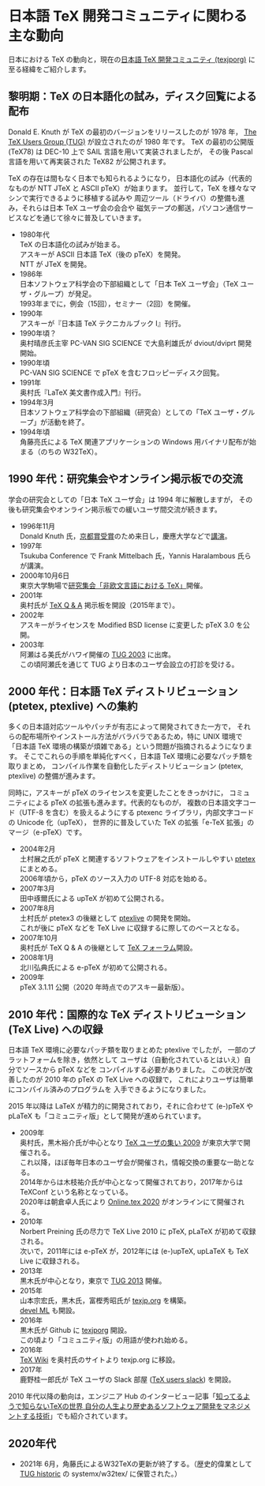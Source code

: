 # 日本語 TeX 開発コミュニティに関わる主な動向

日本における TeX の動向と，現在の[日本語 TeX 開発コミュニティ (texjporg)](https://texjp.org/)
に至る経緯をご紹介します。

## 黎明期：TeX の日本語化の試み，ディスク回覧による配布

Donald E. Knuth が TeX の最初のバージョンをリリースしたのが 1978 年，
[The TeX Users Group (TUG)](http://www.tug.org/) が設立されたのが 1980 年です。
TeX の最初の公開版 (TeX78) は DEC-10 上で SAIL 言語を用いて実装されましたが，
その後 Pascal 言語を用いて再実装された TeX82 が公開されます。

TeX の存在は間もなく日本でも知られるようになり，
日本語化の試み（代表的なものが NTT JTeX と ASCII pTeX）が始まります。
並行して，TeX を様々なマシンで実行できるように移植する試みや
周辺ツール（ドライバ）の整備も進み，それらは日本 TeX ユーザ会の会合や
磁気テープの郵送，パソコン通信サービスなどを通じて徐々に普及していきます。

* 1980年代  
  TeX の日本語化の試みが始まる。  
  アスキーが ASCII 日本語 TeX（後の pTeX）を開発。  
  NTT が JTeX を開発。  
* 1986年  
  日本ソフトウェア科学会の下部組織として「日本 TeX ユーザ会」（TeX ユーザ・グループ）が発足。  
  1993年までに，例会（15回），セミナー（2回）を開催。
* 1990年  
  アスキーが『日本語 TeX テクニカルブック I』刊行。  
* 1990年頃？  
  奥村晴彦氏主宰 PC-VAN SIG SCIENCE で大島利雄氏が dviout/dviprt 開発開始。  
* 1990年頃  
  PC-VAN SIG SCIENCE で pTeX を含むフロッピーディスク回覧。  
* 1991年  
  奥村氏『LaTeX 美文書作成入門』刊行。  
* 1994年3月  
  日本ソフトウェア科学会の下部組織（研究会）としての「TeX ユーザ・グループ」が活動を終了。  
* 1994年頃  
  角藤亮氏による TeX 関連アプリケーションの Windows 用バイナリ配布が始まる（のちの W32TeX）。  

## 1990 年代：研究集会やオンライン掲示板での交流

学会の研究会としての「日本 TeX ユーザ会」は 1994 年に解散しますが，
その後も研究集会やオンライン掲示板での緩いユーザ間交流が続きます。

* 1996年11月  
  Donald Knuth 氏，[京都賞受賞](https://www.kyotoprize.org/laureates/donald_ervin_knuth/)のため来日し，慶應大学などで[講演](https://www.jstage.jst.go.jp/article/jssst/14/1/14_1_83/_article/-char/ja)。  
* 1997年  
  Tsukuba Conference で Frank Mittelbach 氏，Yannis Haralambous 氏らが講演。  
* 2000年10月6日  
  東京大学駒場で[研究集会「非欧文言語における TeX」](http://web.archive.org/web/20020612020146/http://ms326.ms.u-tokyo.ac.jp/otobe/noneurotex.html)開催。  
* 2001年  
  奥村氏が [TeX Q & A](https://oku.edu.mie-u.ac.jp/~okumura/texfaq/qa/) 掲示板を開設（2015年まで）。  
* 2002年  
  アスキーがライセンスを Modified BSD license に変更した pTeX 3.0 を公開。  
* 2003年  
  阿瀬はる美氏がハワイ開催の [TUG 2003](https://www.tug.org/tug2003/) に出席。  
  この頃阿瀬氏を通じて TUG より日本のユーザ会設立の打診を受ける。  

## 2000 年代：日本語 TeX ディストリビューション (ptetex, ptexlive) への集約

多くの日本語対応ツールやパッチが有志によって開発されてきた一方で，
それらの配布場所やインストール方法がバラバラであるため，特に UNIX 環境で
「日本語 TeX 環境の構築が煩雑である」という問題が指摘されるようになります。
そこでこれらの手順を単純化すべく，日本語 TeX 環境に必要なパッチ類を取りまとめ，
コンパイル作業を自動化したディストリビューション (ptetex, ptexlive)
の整備が進みます。

同時に，アスキーが pTeX のライセンスを変更したことをきっかけに，
コミュニティによる pTeX の拡張も進みます。代表的なものが，
複数の日本語文字コード（UTF-8 を含む）を扱えるようにする
ptexenc ライブラリ，内部文字コードの Unicode 化（upTeX），
世界的に普及していた TeX の拡張「e-TeX 拡張」のマージ（e-pTeX）です。

* 2004年2月  
  土村展之氏が pTeX と関連するソフトウェアをインストールしやすい [ptetex](http://tutimura.ath.cx/~nob/tex/ptetex.html) にまとめる。  
  2006年頃から，pTeX のソース入力の UTF-8 対応を始める。  
* 2007年3月  
  田中琢爾氏による upTeX が初めて公開される。  
* 2007年8月  
  土村氏が ptetex3 の後継として [ptexlive](http://tutimura.ath.cx/ptexlive/) の開発を開始。  
  これが後に pTeX などを TeX Live に収録するに際してのベースとなる。  
* 2007年10月  
  奥村氏が TeX Q & A の後継として [TeX フォーラム](https://oku.edu.mie-u.ac.jp/tex/)開設。  
* 2008年1月  
  北川弘典氏による e-pTeX が初めて公開される。  
* 2009年  
  pTeX 3.1.11 公開（2020 年時点でのアスキー最新版）。  

## 2010 年代：国際的な TeX ディストリビューション (TeX Live) への収録

日本語 TeX 環境に必要なパッチ類を取りまとめた ptexlive でしたが，
一部のプラットフォームを除き，依然として
ユーザは（自動化されているとはいえ）自分でソースから pTeX などを
コンパイルする必要がありました。
この状況が改善したのが 2010 年の pTeX の TeX Live への収録で，
これによりユーザは簡単にコンパイル済みのプログラムを
入手できるようになりました。

2015 年以降は LaTeX が精力的に開発されており，それに合わせて
(e-)pTeX や pLaTeX も「コミュニティ版」として開発が進められています。

* 2009年  
  奥村氏，黒木裕介氏が中心となり [TeX ユーザの集い 2009](https://oku.edu.mie-u.ac.jp/texconf09/) が東京大学で開催される。  
  これ以降，ほぼ毎年日本のユーザ会が開催され，情報交換の重要な一助となる。  
  2014年からは木枝祐介氏が中心となって開催されており，2017年からは TeXConf という名称となっている。  
  2020年は朝倉卓人氏により [Online.tex 2020](https://connpass.com/event/188075/) がオンラインにて開催される。  
* 2010年  
  Norbert Preining 氏の尽力で TeX Live 2010 に pTeX, pLaTeX が初めて収録される。  
  次いで，2011年には e-pTeX が，2012年には (e-)upTeX, upLaTeX も TeX Live に収録される。  
* 2013年  
  黒木氏が中心となり，東京で [TUG 2013](https://www.tug.org/tug2013/jp/) 開催。  
* 2015年  
  山本宗宏氏，黒木氏，富樫秀昭氏が [texjp.org](https://texjp.org/) を構築。  
  [devel ML](https://ml.texjp.org/mailman/listinfo/devel) も開設。  
* 2016年  
  黒木氏が Github に [texjporg](https://github.com/texjporg) 開設。  
  この頃より「コミュニティ版」の用語が使われ始める。  
* 2016年  
  [TeX Wiki](https://texwiki.texjp.org/) を奥村氏のサイトより texjp.org に移設。  
* 2017年  
  鹿野桂一郎氏が TeX ユーザの Slack 部屋 ([TeX users slack](https://texuser.slack.com/)) を開設。  

2010 年代以降の動向は，エンジニア Hub のインタービュー記事「[知ってるようで知らないTeXの世界 自分の人生より歴史あるソフトウェア開発をマネジメントする技術](https://employment.en-japan.com/engineerhub/entry/2019/07/04/103000)」でも紹介されています。

## 2020年代

* 2021年
  6月，角藤氏によるW32TeXの更新が終了する。（歴史的偉業として [TUG historic](https://www.tug.org/historic/) の systemx/w32tex/ に保管された。）

